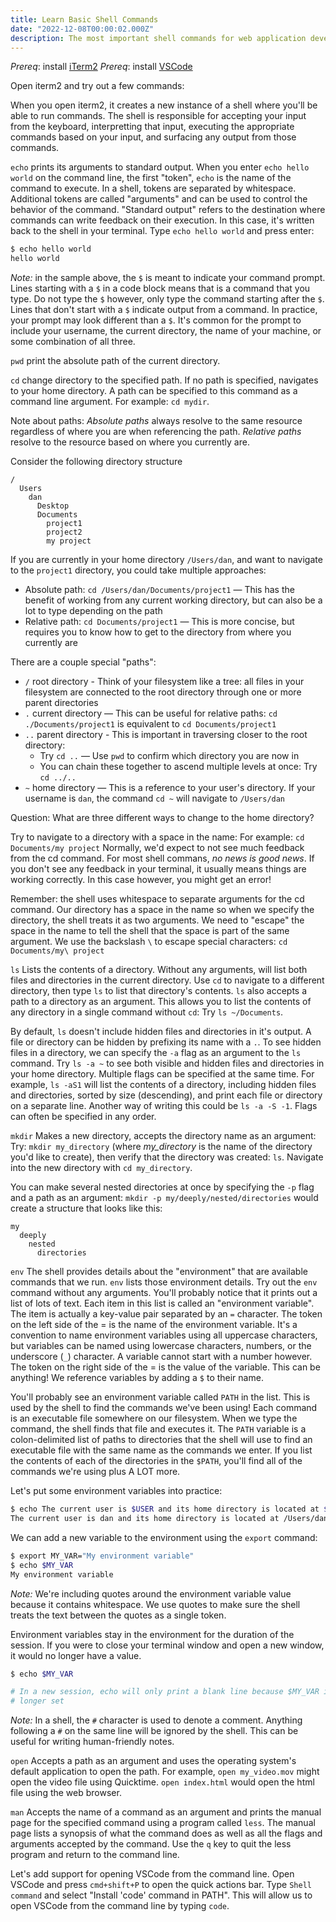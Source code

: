 ```yaml
---
title: Learn Basic Shell Commands
date: "2022-12-08T00:00:02.000Z"
description: The most important shell commands for web application development
---
```


_Prereq_: install [iTerm2](https://iterm2.com/)
_Prereq_: install [VSCode](https://code.visualstudio.com/)

Open iterm2 and try out a few commands:

When you open iterm2, it creates a new instance of a shell where you'll be able to run commands. The shell is responsible for accepting your input from the keyboard, interpretting that input, executing the appropriate commands based on your input, and surfacing any output from those commands.

`echo` prints its arguments to standard output. When you enter `echo hello world` on the command line, the first "token", `echo` is the name of the command to execute. In a shell, tokens are separated by whitespace. Additional tokens are called "arguments" and can be used to control the behavior of the command. "Standard output" refers to the destination where commands can write feedback on their execution. In this case, it's written back to the shell in your terminal. Type `echo hello world` and press enter:

```sh
$ echo hello world
hello world
```

_Note:_ in the sample above, the `$` is meant to indicate your command prompt. Lines starting with a `$` in a code block means that is a command that you type. Do not type the `$` however, only type the command starting after the `$`. Lines that don't start with a `$` indicate output from a command. In practice, your prompt may look different than a `$`. It's common for the prompt to include your username, the current directory, the name of your machine, or some combination of all three.

`pwd` print the absolute path of the current directory.

`cd` change directory to the specified path. If no path is specified, navigates to your home directory. A path can be specified to this command as a command line argument. For example: `cd mydir`.

Note about paths: _Absolute paths_ always resolve to the same resource regardless of where you are when referencing the path. _Relative paths_ resolve to the resource based on where you currently are.

Consider the following directory structure

```
/
  Users
    dan
      Desktop
      Documents
        project1
        project2
        my project
```

If you are currently in your home directory `/Users/dan`, and want to navigate to the `project1` directory, you could take multiple approaches:

- Absolute path: `cd /Users/dan/Documents/project1` — This has the benefit of working from any current working directory, but can also be a lot to type depending on the path
- Relative path: `cd Documents/project1` — This is more concise, but requires you to know how to get to the directory from where you currently are

There are a couple special "paths":

- `/` root directory - Think of your filesystem like a tree: all files in your filesystem are connected to the root directory through one or more parent directories
- `.` current directory — This can be useful for relative paths: `cd ./Documents/project1` is equivalent to `cd Documents/project1`
- `..` parent directory - This is important in traversing closer to the root directory:
  - Try `cd ..` — Use `pwd` to confirm which directory you are now in
  - You can chain these together to ascend multiple levels at once: Try `cd ../..`
- `~` home directory — This is a reference to your user's directory. If your username is `dan`, the command `cd ~` will navigate to `/Users/dan`

Question: What are three different ways to change to the home directory?

Try to navigate to a directory with a space in the name: For example: `cd Documents/my project`
Normally, we'd expect to not see much feedback from the cd command. For most shell commans, _no news is good news_. If you don't see any feedback in your terminal, it usually means things are working correctly. In this case however, you might get an error!

Remember: the shell uses whitespace to separate arguments for the cd command. Our directory has a space in the name so when we specify the directory, the shell treats it as two arguments. We need to "escape" the space in the name to tell the shell that the space is part of the same argument. We use the backslash `\` to escape special characters: `cd Documents/my\ project`

`ls` Lists the contents of a directory. Without any arguments, will list both files and directories in the current directory. Use `cd` to navigate to a different directory, then type `ls` to list that directory's contents. `ls` also accepts a path to a directory as an argument. This allows you to list the contents of any directory in a single command without `cd`: Try `ls ~/Documents`.

By default, `ls` doesn't include hidden files and directories in it's output. A file or directory can be hidden by prefixing its name with a `.`. To see hidden files in a directory, we can specify the `-a` flag as an argument to the `ls` command. Try `ls -a ~` to see both visible and hidden files and directories in your home directory. Multiple flags can be specified at the same time. For example, `ls -aS1` will list the contents of a directory, including hidden files and directories, sorted by size (descending), and print each file or directory on a separate line. Another way of writing this could be `ls -a -S -1`. Flags can often be specified in any order.

`mkdir` Makes a new directory, accepts the directory name as an argument: Try: `mkdir my_directory` (where _my_directory_ is the name of the directory you'd like to create), then verify that the directory was created: `ls`. Navigate into the new directory with `cd my_directory`.

You can make several nested directories at once by specifying the `-p` flag and a path as an argument: `mkdir -p my/deeply/nested/directories` would create a structure that looks like this:

```
my
  deeply
    nested
      directories
```

`env` The shell provides details about the "environment" that are available commands that we run. `env` lists those environment details. Try out the `env` command without any arguments. You'll probably notice that it prints out a list of lots of text. Each item in this list is called an "environment variable". The item is actually a key-value pair separated by an `=` character. The token on the left side of the = is the name of the environment variable. It's a convention to name environment variables using all uppercase characters, but variables can be named using lowercase characters, numbers, or the underscore (`_`) character. A variable cannot start with a number however. The token on the right side of the = is the value of the variable. This can be anything! We reference variables by adding a `$` to their name.

You'll probably see an environment variable called `PATH` in the list. This is used by the shell to find the commands we've been using! Each command is an executable file somewhere on our filesystem. When we type the command, the shell finds that file and executes it. The `PATH` variable is a colon-delimited list of paths to directories that the shell will use to find an executable file with the same name as the commands we enter. If you list the contents of each of the directories in the `$PATH`, you'll find all of the commands we're using plus A LOT more.

Let's put some environment variables into practice:

```sh
$ echo The current user is $USER and its home directory is located at $HOME
The current user is dan and its home directory is located at /Users/dan
```

We can add a new variable to the environment using the `export` command:

```sh
$ export MY_VAR="My environment variable"
$ echo $MY_VAR
My environment variable
```

_Note:_ We're including quotes around the environment variable value because it contains whitespace. We use quotes to make sure the shell treats the text between the quotes as a single token.

Environment variables stay in the environment for the duration of the session. If you were to close your terminal window and open a new window, it would no longer have a value.

```sh
$ echo $MY_VAR

# In a new session, echo will only print a blank line because $MY_VAR is no
# longer set
```

_Note:_ In a shell, the `#` character is used to denote a comment. Anything following a `#` on the same line will be ignored by the shell. This can be useful for writing human-friendly notes.

`open` Accepts a path as an argument and uses the operating system's default application to open the path. For example, `open my_video.mov` might open the video file using Quicktime. `open index.html` would open the html file using the web browser.

`man` Accepts the name of a command as an argument and prints the manual page for the specified command using a program called `less`. The manual page lists a synopsis of what the command does as well as all the flags and arguments accepted by the command. Use the `q` key to quit the less program and return to the command line.

Let's add support for opening VSCode from the command line. Open VSCode and press `cmd+shift+P` to open the quick actions bar. Type `Shell command` and select "Install 'code' command in PATH". This will allow us to open VSCode from the command line by typing `code`.
